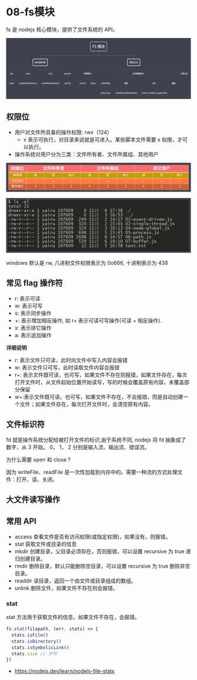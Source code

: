 # 08-fs模块

fs 是 nodejs 核心模块，提供了文件系统的 API。

![](imgs/2022-02-14-20-45-59.png)

## 权限位

- 用户对文件所具备的操作权限: rwx（124）
  - x 表示可执行，对目录来说就是可进入。某些脚本文件需要 x 权限，才可以执行。
- 操作系统对用户分为三类：文件所有者、文件所属组、其他用户

![](imgs/2022-02-14-20-37-38.png)

![](imgs/2022-02-14-20-50-23.png)

windows 默认是 rw, 八进制文件权限表示为 0o666, 十进制表示为 438

## 常见 flag 操作符

- r: 表示可读
- w: 表示可写
- s: 表示同步操作
- +: 表示增加相反操作, 如 r+ 表示可读可写操作(可读 + 相反操作).
- x: 表示排它操作
- a: 表示追加操作

**详细说明**

- r: 表示文件只可读，此时向文件中写入内容会报错
- w: 表示文件只可写，此时读取文件内容会报错
- r+: 表示文件既可读，也可写，如果文件不存在则报错，如果文件存在，每次打开文件时，从文件起始位置开始读写，写的时候会覆盖原有内容，未覆盖部分保留
- w+:表示文件既可读，也可写，如果文件不存在，不会报错，而是自动创建一个文件；如果文件存在，每次打开文件时，会清空原有内容。

## 文件标识符

fd 就是操作系统分配给被打开文件的标识,由于系统不同, nodejs 将 fd 抽象成了数字，从 3 开始。
0， 1， 2 分别是输入流、输出流、错误流。

为什么需要 open 和 close ?

因为 writeFile、readFile 是一次性加载到内存中的。需要一种流的方式处理文件：打开、读、关闭。

## 大文件读写操作

## 常用 API

- access 查看文件是否有访问权限(或指定权限)，如果没有，则报错。
- stat 获取文件或目录的信息
- mkdir 创建目录，父目录必须存在，否则报错，可以设置 recursive 为 true 递归创建目录。
- rmdir 删除目录，默认只能删除空目录，可以设置 recursive 为 true 删除非空目录。
- readdir 读目录，返回一个由文件或目录组成的数组。
- unlink 删除文件，如果文件不存在则会报错。

### stat

stat 方法用于获取文件的信息，如果文件不存在，会报错。

```js
fs.stat(filepath, (err, stats) => {
  stats.isFile()
  stats.isDirectory()
  stats.isSymbolicLink()
  stats.size // 字节
})
```

- <https://nodejs.dev/learn/nodejs-file-stats>
